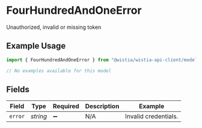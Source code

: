 # FourHundredAndOneError

Unauthorized, invalid or missing token

## Example Usage

```typescript
import { FourHundredAndOneError } from "@wistia/wistia-api-client/models/errors";

// No examples available for this model
```

## Fields

| Field                | Type                 | Required             | Description          | Example              |
| -------------------- | -------------------- | -------------------- | -------------------- | -------------------- |
| `error`              | *string*             | :heavy_minus_sign:   | N/A                  | Invalid credentials. |